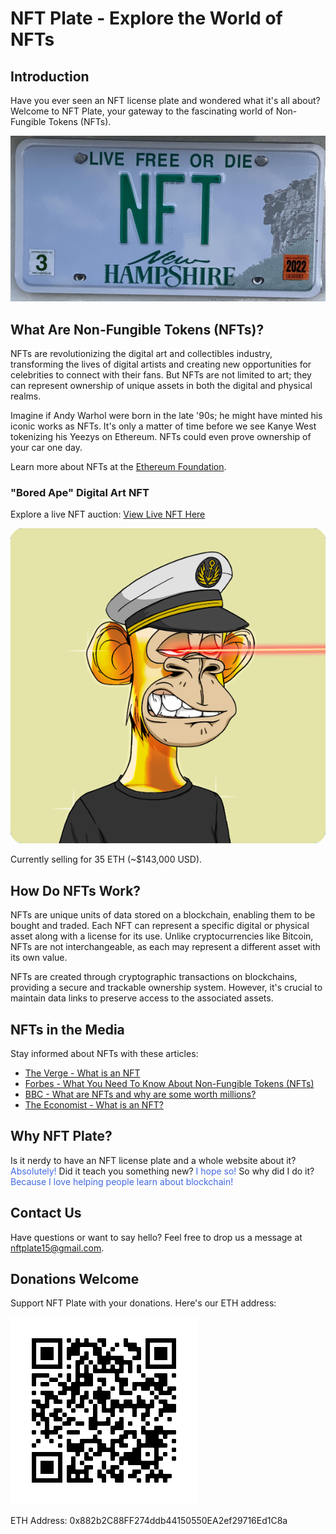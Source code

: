 # NFT Plate - Explore the World of NFTs

## Introduction

Have you ever seen an NFT license plate and wondered what it's all about? Welcome to NFT Plate, your gateway to the fascinating world of Non-Fungible Tokens (NFTs).

![NFT Plate](images/nftplate.png)

## What Are Non-Fungible Tokens (NFTs)?

NFTs are revolutionizing the digital art and collectibles industry, transforming the lives of digital artists and creating new opportunities for celebrities to connect with their fans. But NFTs are not limited to art; they can represent ownership of unique assets in both the digital and physical realms.

Imagine if Andy Warhol were born in the late '90s; he might have minted his iconic works as NFTs. It's only a matter of time before we see Kanye West tokenizing his Yeezys on Ethereum. NFTs could even prove ownership of your car one day.

Learn more about NFTs at the [Ethereum Foundation](https://ethereum.org/en/nft/).

### "Bored Ape" Digital Art NFT

Explore a live NFT auction: [View Live NFT Here](https://opensea.io/assets/0xbc4ca0eda7647a8ab7c2061c2e118a18a936f13d/3749)

![Bored Ape NFT](images/bored-ape-nft-3749.png)

Currently selling for 35 ETH (~$143,000 USD).

## How Do NFTs Work?

NFTs are unique units of data stored on a blockchain, enabling them to be bought and traded. Each NFT can represent a specific digital or physical asset along with a license for its use. Unlike cryptocurrencies like Bitcoin, NFTs are not interchangeable, as each may represent a different asset with its own value.

NFTs are created through cryptographic transactions on blockchains, providing a secure and trackable ownership system. However, it's crucial to maintain data links to preserve access to the associated assets.

## NFTs in the Media

Stay informed about NFTs with these articles:

- [The Verge - What is an NFT](https://www.theverge.com/22310188/nft-explainer-what-is-blockchain-crypto-art-faq)
- [Forbes - What You Need To Know About Non-Fungible Tokens (NFTs)](https://www.forbes.com/advisor/investing/nft-non-fungible-token/)
- [BBC - What are NFTs and why are some worth millions?](https://www.bbc.com/news/technology-56371912)
- [The Economist - What is an NFT?](https://www.economist.com/the-economist-explains/2021/10/12/what-is-an-nft)

## Why NFT Plate?

Is it nerdy to have an NFT license plate and a whole website about it? <span style="color:royalblue;">Absolutely!</span> Did it teach you something new? <span style="color:royalblue;">I hope so!</span> So why did I do it? <span style="color:royalblue;">Because I love helping people learn about blockchain!</span>

## Contact Us

Have questions or want to say hello? Feel free to drop us a message at [nftplate15@gmail.com](mailto:nftplate15@gmail.com).

## Donations Welcome

Support NFT Plate with your donations. Here's our ETH address:

![QR Code Eth Payment Address](images/nft-plate-eth-address.png)

ETH Address: 0x882b2C88FF274ddb44150550EA2ef29716Ed1C8a



<!-- 

NFT Plate - Find Out More About NFTs

#### Did you see my license plate and wonder what it meant? 


<img src="images/nftplate.png" height="100px"> 


## What are Non-Fungible Tokens? (NFTs)
NFTs are currently taking the digital art and collectibles world by storm. Digital artists are seeing their lives change thanks to huge sales to a new crypto-audience. And celebrities are joining in as they spot a new opportunity to connect with fans. But digital art is only one way to use NFTs. Really they can be used to represent ownership of any unique asset, like a deed for an item in the digital or physical realm.

If Andy Warhol had been born in the late 90s, he probably would have minted Campbell's Soup as an NFT. It's only a matter of time before Kanye puts a run of Yeezys on Ethereum. And one day owning your car might be proved with an NFT.
#### [Read More at the Ethereum Foundation](https://ethereum.org/en/nft/)

#### "Bored Ape" Digital Art NFT - [View Live NFT Here](https://opensea.io/assets/0xbc4ca0eda7647a8ab7c2061c2e118a18a936f13d/3749)
<img src="images/bored-ape-nft-3749.png" height="300px">
##### Currently selling for 35 ETH (~$143,000 USD)

## How do NFTs Work?
An NFT is a unit of data stored on a digital ledger, called a blockchain, which can be sold and traded. The NFT can be associated with a particular digital or physical asset (such as a file or a physical object) and a license to use the asset for a specified purpose. NFTs (and the associated license to use, copy or display the underlying asset) can be traded and sold on digital markets.

NFTs function like cryptographic tokens, but, unlike cryptocurrencies like Bitcoin, NFTs are not mutually interchangeable, hence not fungible. While all bitcoins are equal, each NFT may represent a different underlying asset and thus have a different value. NFTs are created when blockchains string records of cryptographic hash, a set of characters identifying a set of data, onto previous records therefore creating a chain of identifiable data blocks. This cryptographic transaction process ensures the authentication of each digital file by providing a digital signature that is used to track NFT ownership. However, data links that point to details like where the art is stored can die.

## NFTs in the Media
- [The Verge - What is an NFT](https://www.theverge.com/22310188/nft-explainer-what-is-blockchain-crypto-art-faq)
- [Forbes - What You Need To Know About Non-Fungible Tokens (NFTs)](https://www.forbes.com/advisor/investing/nft-non-fungible-token/)
- [BBC - What are NFTs and why are some worth millions?](https://www.bbc.com/news/technology-56371912)
- [The Economist - What is an NFT?](https://www.economist.com/the-economist-explains/2021/10/12/what-is-an-nft)



#### Is having an NFT license plate and whole website about it nerdy? <span style="color:royal blue;">Hell YES it is!</span> Did it teach you something new? <span style="color:royal blue;">I hope so!</span> So why did I do it? <span style="color:royal blue;">I love helping people learn about blockchain!</span> 

## <a href="mailto:nftplate15@gmail.com?subject=Saw Your NFT Plate">Drop me a message to say hello! </a>
_I hope my driving was ok, if not, please accept my apologies._


## Donations Welcome - ETH Address: 0x882b2C88FF274ddb44150550EA2ef29716Ed1C8a
<img src="images/nft-plate-eth-address.png" height="150px" alt="QR Code Eth Payment Address">
--> 

